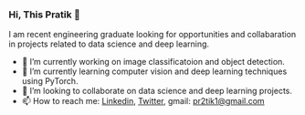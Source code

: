 ### Hi, This Pratik 👋
I am recent engineering graduate looking for opportunities and collabaration in projects related to data science and deep learning.
- 🔭 I’m currently working on image classificatoion and object detection.
- 🌱 I’m currently learning computer vision and deep learning techniques using PyTorch.
- 🤝 I’m looking to collaborate on data science and deep learning projects. 
- 📫 How to reach me: [Linkedin](https://www.linkedin.com/in/pratik-kumar04/), [Twitter](https://twitter.com/Pratikpkb), gmail: pr2tik1@gmail.com
